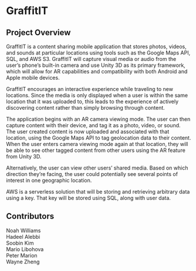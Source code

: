 # GraffitIT

## Project Overview

GraffitIT is a content sharing mobile application that stores photos, videos, and sounds at particular locations using tools such as the Google Maps API, SQL, and AWS S3. GraffitIT will capture visual media or audio from the user’s phone’s built-in camera and use Unity 3D as its primary framework, which will allow for AR capabilities and compatibility with both Android and Apple mobile devices. 

GraffitIT encourages an interactive experience while traveling to new locations. Since the media is only displayed when a user is within the same location that it was uploaded to, this leads to the experience of actively discovering content rather than simply browsing through content.

The application begins with an AR camera viewing mode. The user can then capture content with their device, and tag it as a photo, video, or sound. The user created content is now uploaded and associated with that location, using the Google Maps API to tag geolocation data to their content. When the user enters camera viewing mode again at that location, they will be able to see other tagged content from other users using the AR feature from Unity 3D. 

Alternatively, the user can view other users’ shared media. Based on which direction they’re facing, the user could potentially see several points of interest in one geographic location. 

AWS is a serverless solution that will be storing and retrieving arbitrary data using a key. That key will be stored using SQL, along with user data. 


## Contributors
Noah Williams <br>
Hadeel Alebbi <br>
Soobin Kim <br>
Mario Libohova <br>
Peter Marion <br>
Wayne Zheng <br>
